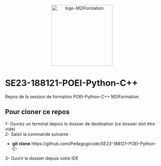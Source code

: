 

 
 
 <p align="center" >
<img src="https://pbs.twimg.com/profile_images/1227195181897854977/Fi6u7gpY_400x400.jpg" alt="logo-M2iFormation" width="200" height="200" align="center"/>
</p>

# SE23-188121-POEI-Python-C++
Repos de la session de formation POEI-Python-C++  M2iFormation

## Pour cloner ce repos
1- Ouvrez un terminal depuis le dossier de destination (ce dossier doit être vide) <br>
2- Saisir la commande suivante :
<ul><li><b> git clone</b> https://github.com/Pedagogicode/SE23-188121-POEI-Python-C- </li></ul>

3- Ouvrir le dossier depuis votre IDE
